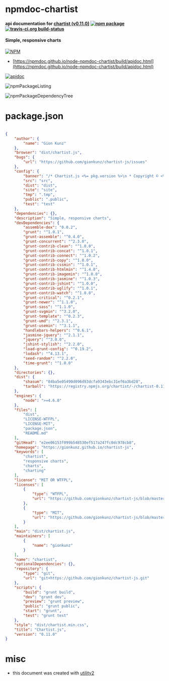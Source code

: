 # npmdoc-chartist

#### api documentation for  [chartist (v0.11.0)](https://gionkunz.github.io/chartist-js)  [![npm package](https://img.shields.io/npm/v/npmdoc-chartist.svg?style=flat-square)](https://www.npmjs.org/package/npmdoc-chartist) [![travis-ci.org build-status](https://api.travis-ci.org/npmdoc/node-npmdoc-chartist.svg)](https://travis-ci.org/npmdoc/node-npmdoc-chartist)

#### Simple, responsive charts

[![NPM](https://nodei.co/npm/chartist.png?downloads=true&downloadRank=true&stars=true)](https://www.npmjs.com/package/chartist)

- [https://npmdoc.github.io/node-npmdoc-chartist/build/apidoc.html](https://npmdoc.github.io/node-npmdoc-chartist/build/apidoc.html)

[![apidoc](https://npmdoc.github.io/node-npmdoc-chartist/build/screenCapture.buildCi.browser.%252Ftmp%252Fbuild%252Fapidoc.html.png)](https://npmdoc.github.io/node-npmdoc-chartist/build/apidoc.html)

![npmPackageListing](https://npmdoc.github.io/node-npmdoc-chartist/build/screenCapture.npmPackageListing.svg)

![npmPackageDependencyTree](https://npmdoc.github.io/node-npmdoc-chartist/build/screenCapture.npmPackageDependencyTree.svg)



# package.json

```json

{
    "author": {
        "name": "Gion Kunz"
    },
    "browser": "dist/chartist.js",
    "bugs": {
        "url": "https://github.com/gionkunz/chartist-js/issues"
    },
    "config": {
        "banner": "/* Chartist.js <%= pkg.version %>\n * Copyright © <%= year %> Gion Kunz\n * Free to use under either the WTFPL license or the MIT license.\n * https://raw.githubusercontent.com/gionkunz/chartist-js/master/LICENSE-WTFPL\n * https://raw.githubusercontent.com/gionkunz/chartist-js/master/LICENSE-MIT\n */\n",
        "src": "src",
        "dist": "dist",
        "site": "site",
        "tmp": ".tmp",
        "public": ".public",
        "test": "test"
    },
    "dependencies": {},
    "description": "Simple, responsive charts",
    "devDependencies": {
        "assemble-dox": "0.0.2",
        "grunt": "^1.0.1",
        "grunt-assemble": "^0.4.0",
        "grunt-concurrent": "^2.3.0",
        "grunt-contrib-clean": "^1.0.0",
        "grunt-contrib-concat": "^1.0.1",
        "grunt-contrib-connect": "^1.0.2",
        "grunt-contrib-copy": "^1.0.0",
        "grunt-contrib-cssmin": "^1.0.1",
        "grunt-contrib-htmlmin": "^1.4.0",
        "grunt-contrib-imagemin": "^1.0.0",
        "grunt-contrib-jasmine": "^1.0.3",
        "grunt-contrib-jshint": "^1.0.0",
        "grunt-contrib-uglify": "^1.0.1",
        "grunt-contrib-watch": "^1.0.0",
        "grunt-critical": "^0.2.1",
        "grunt-newer": "^1.1.0",
        "grunt-sass": "^1.1.0",
        "grunt-svgmin": "^3.2.0",
        "grunt-template": "^0.2.3",
        "grunt-umd": "^2.3.1",
        "grunt-usemin": "^3.1.1",
        "handlebars-helpers": "^0.6.1",
        "jasmine-jquery": "^2.1.1",
        "jquery": "^3.0.0",
        "jshint-stylish": "^2.2.0",
        "load-grunt-config": "^0.19.2",
        "lodash": "^4.13.1",
        "seed-random": "^2.2.0",
        "time-grunt": "^1.0.0"
    },
    "directories": {},
    "dist": {
        "shasum": "84ba5e05490d096d93dcfa9343ebc31ef6a3bd28",
        "tarball": "https://registry.npmjs.org/chartist/-/chartist-0.11.0.tgz"
    },
    "engines": {
        "node": ">=4.6.0"
    },
    "files": [
        "dist",
        "LICENSE-WTFPL",
        "LICENSE-MIT",
        "package.json",
        "README.md"
    ],
    "gitHead": "e2ee06153f099b548530ef517a247fc0dc978cb8",
    "homepage": "https://gionkunz.github.io/chartist-js",
    "keywords": [
        "chartist",
        "responsive charts",
        "charts",
        "charting"
    ],
    "license": "MIT OR WTFPL",
    "licenses": [
        {
            "type": "WTFPL",
            "url": "https://github.com/gionkunz/chartist-js/blob/master/LICENSE-WTFPL"
        },
        {
            "type": "MIT",
            "url": "https://github.com/gionkunz/chartist-js/blob/master/LICENSE-MIT"
        }
    ],
    "main": "dist/chartist.js",
    "maintainers": [
        {
            "name": "gionkunz"
        }
    ],
    "name": "chartist",
    "optionalDependencies": {},
    "repository": {
        "type": "git",
        "url": "git+https://github.com/gionkunz/chartist-js.git"
    },
    "scripts": {
        "build": "grunt build",
        "dev": "grunt dev",
        "preview": "grunt preview",
        "public": "grunt public",
        "start": "grunt",
        "test": "grunt test"
    },
    "style": "dist/chartist.min.css",
    "title": "Chartist.js",
    "version": "0.11.0"
}
```



# misc
- this document was created with [utility2](https://github.com/kaizhu256/node-utility2)
